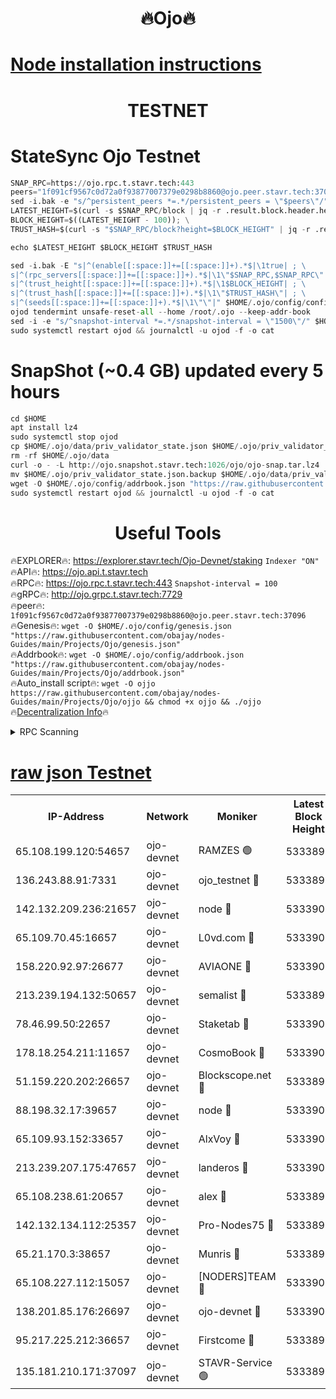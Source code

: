 <h1 align="center"> 🔥Ojo🔥</h1>

[Node installation instructions](https://github.com/obajay/nodes-Guides/tree/main/Projects/Ojo)
=

<h1 align="center"> TESTNET</h1>

# StateSync Ojo Testnet
```python
SNAP_RPC=https://ojo.rpc.t.stavr.tech:443
peers="1f091cf9567c0d72a0f93877007379e0298b8860@ojo.peer.stavr.tech:37096"
sed -i.bak -e "s/^persistent_peers *=.*/persistent_peers = \"$peers\"/" $HOME/.ojo/config/config.toml
LATEST_HEIGHT=$(curl -s $SNAP_RPC/block | jq -r .result.block.header.height); \
BLOCK_HEIGHT=$((LATEST_HEIGHT - 100)); \
TRUST_HASH=$(curl -s "$SNAP_RPC/block?height=$BLOCK_HEIGHT" | jq -r .result.block_id.hash)

echo $LATEST_HEIGHT $BLOCK_HEIGHT $TRUST_HASH

sed -i.bak -E "s|^(enable[[:space:]]+=[[:space:]]+).*$|\1true| ; \
s|^(rpc_servers[[:space:]]+=[[:space:]]+).*$|\1\"$SNAP_RPC,$SNAP_RPC\"| ; \
s|^(trust_height[[:space:]]+=[[:space:]]+).*$|\1$BLOCK_HEIGHT| ; \
s|^(trust_hash[[:space:]]+=[[:space:]]+).*$|\1\"$TRUST_HASH\"| ; \
s|^(seeds[[:space:]]+=[[:space:]]+).*$|\1\"\"|" $HOME/.ojo/config/config.toml
ojod tendermint unsafe-reset-all --home /root/.ojo --keep-addr-book
sed -i -e "s/^snapshot-interval *=.*/snapshot-interval = \"1500\"/" $HOME/.ojo/config/app.toml
sudo systemctl restart ojod && journalctl -u ojod -f -o cat
```
# SnapShot (~0.4 GB) updated every 5 hours
```python
cd $HOME
apt install lz4
sudo systemctl stop ojod
cp $HOME/.ojo/data/priv_validator_state.json $HOME/.ojo/priv_validator_state.json.backup
rm -rf $HOME/.ojo/data
curl -o - -L http://ojo.snapshot.stavr.tech:1026/ojo/ojo-snap.tar.lz4 | lz4 -c -d - | tar -x -C $HOME/.ojo --strip-components 2
mv $HOME/.ojo/priv_validator_state.json.backup $HOME/.ojo/data/priv_validator_state.json
wget -O $HOME/.ojo/config/addrbook.json "https://raw.githubusercontent.com/obajay/nodes-Guides/main/Projects/Ojo/addrbook.json"
sudo systemctl restart ojod && journalctl -u ojod -f -o cat
```
 <h1 align="center"> Useful Tools</h1>

🔥EXPLORER🔥:        https://explorer.stavr.tech/Ojo-Devnet/staking        `Indexer "ON"` \
🔥API🔥:                     https://ojo.api.t.stavr.tech \
🔥RPC🔥:                    https://ojo.rpc.t.stavr.tech:443              `Snapshot-interval = 100` \
🔥gRPC🔥:                  http://ojo.grpc.t.stavr.tech:7729 \
🔥peer🔥:                   `1f091cf9567c0d72a0f93877007379e0298b8860@ojo.peer.stavr.tech:37096` \
🔥Genesis🔥:    ```wget -O $HOME/.ojo/config/genesis.json "https://raw.githubusercontent.com/obajay/nodes-Guides/main/Projects/Ojo/genesis.json"``` \
🔥Addrbook🔥:    ```wget -O $HOME/.ojo/config/addrbook.json "https://raw.githubusercontent.com/obajay/nodes-Guides/main/Projects/Ojo/addrbook.json"``` \
🔥Auto_install script🔥: ```wget -O ojjo https://raw.githubusercontent.com/obajay/nodes-Guides/main/Projects/Ojo/ojjo && chmod +x ojjo && ./ojjo``` \
🔥[Decentralization Info](https://github.com/obajay/StateSync-snapshots/tree/main/Projects/Ojo/Decentralization)🔥



<details>
<summary>RPC Scanning</summary>

<h2 align="center"> We scan nodes in real time every 4 hours. And we provide the final result of RPC endpoints.
We cannot influence the operation of these nodes in any way. </h2>


```python
If Voting Power is higher than 0 --> then the Node is a validator of the network and may be subject to attack and be a potential threat to the chain.
```
```python
We marked such validators with a red symbol
```

</details>

[raw json Testnet](https://rpc-check.ojot.stavr.tech/ojot/rpc-ojot-result.json)
=


<table><tr><th>IP-Address</th><th>Network</th><th>Moniker</th><th>Latest Block Height</th><th>Earliest Block Height</th><th>Catching Up</th><th>Tx Index</th><th>Voting Power</th><th>Scan Time</th></tr><tr><td>65.108.199.120:54657</td><td>ojo-devnet</td><td>RAMZES 🟢</td><td>5333897</td><td>306156</td><td>False</td><td>on</td><td>0</td><td>2024-02-08T00:53:59.877724201UTC</td></tr><tr><td>136.243.88.91:7331</td><td>ojo-devnet</td><td>ojo_testnet 🔴</td><td>5333899</td><td>308845</td><td>False</td><td>on</td><td>1000</td><td>2024-02-08T00:54:06.258247410UTC</td></tr><tr><td>142.132.209.236:21657</td><td>ojo-devnet</td><td>node 🔴</td><td>5333901</td><td>350001</td><td>False</td><td>on</td><td>1999</td><td>2024-02-08T00:54:21.876740810UTC</td></tr><tr><td>65.109.70.45:16657</td><td>ojo-devnet</td><td>L0vd.com 🔴</td><td>5333903</td><td>695918</td><td>False</td><td>off</td><td>998</td><td>2024-02-08T00:54:29.881378263UTC</td></tr><tr><td>158.220.92.97:26677</td><td>ojo-devnet</td><td>AVIAONE 🔴</td><td>5333901</td><td>2754001</td><td>False</td><td>on</td><td>19926</td><td>2024-02-08T00:54:16.964924018UTC</td></tr><tr><td>213.239.194.132:50657</td><td>ojo-devnet</td><td>semalist 🔴</td><td>5333898</td><td>3223522</td><td>False</td><td>on</td><td>21037</td><td>2024-02-08T00:54:00.164414485UTC</td></tr><tr><td>78.46.99.50:22657</td><td>ojo-devnet</td><td>Staketab 🔴</td><td>5333903</td><td>4254801</td><td>False</td><td>on</td><td>1276</td><td>2024-02-08T00:54:30.154188435UTC</td></tr><tr><td>178.18.254.211:11657</td><td>ojo-devnet</td><td>CosmoBook 🔴</td><td>5333902</td><td>4392001</td><td>False</td><td>off</td><td>1047</td><td>2024-02-08T00:54:24.239130193UTC</td></tr><tr><td>51.159.220.202:26657</td><td>ojo-devnet</td><td>Blockscope.net 🔴</td><td>5333897</td><td>4425001</td><td>False</td><td>on</td><td>1852</td><td>2024-02-08T00:53:59.209646205UTC</td></tr><tr><td>88.198.32.17:39657</td><td>ojo-devnet</td><td>node 🔴</td><td>5333902</td><td>4710001</td><td>False</td><td>on</td><td>93651</td><td>2024-02-08T00:54:24.473561504UTC</td></tr><tr><td>65.109.93.152:33657</td><td>ojo-devnet</td><td>AlxVoy 🔴</td><td>5333901</td><td>4943001</td><td>False</td><td>on</td><td>4491415</td><td>2024-02-08T00:54:21.628090652UTC</td></tr><tr><td>213.239.207.175:47657</td><td>ojo-devnet</td><td>landeros 🔴</td><td>5333901</td><td>4967924</td><td>False</td><td>off</td><td>11083</td><td>2024-02-08T00:54:17.208699617UTC</td></tr><tr><td>65.108.238.61:20657</td><td>ojo-devnet</td><td>alex 🔴</td><td>5333897</td><td>5131001</td><td>False</td><td>on</td><td>11359</td><td>2024-02-08T00:53:59.545422094UTC</td></tr><tr><td>142.132.134.112:25357</td><td>ojo-devnet</td><td>Pro-Nodes75 🔴</td><td>5333898</td><td>5233898</td><td>False</td><td>on</td><td>24651</td><td>2024-02-08T00:54:03.160942303UTC</td></tr><tr><td>65.21.170.3:38657</td><td>ojo-devnet</td><td>Munris 🔴</td><td>5333899</td><td>5233899</td><td>False</td><td>off</td><td>20123</td><td>2024-02-08T00:54:05.646233813UTC</td></tr><tr><td>65.108.227.112:15057</td><td>ojo-devnet</td><td>[NODERS]TEAM 🔴</td><td>5333903</td><td>5233903</td><td>False</td><td>off</td><td>9999</td><td>2024-02-08T00:54:29.253872587UTC</td></tr><tr><td>138.201.85.176:26697</td><td>ojo-devnet</td><td>ojo-devnet 🔴</td><td>5333903</td><td>5233903</td><td>False</td><td>on</td><td>1000024000</td><td>2024-02-08T00:54:29.514224825UTC</td></tr><tr><td>95.217.225.212:36657</td><td>ojo-devnet</td><td>Firstcome 🔴</td><td>5333899</td><td>5251946</td><td>False</td><td>on</td><td>13566</td><td>2024-02-08T00:54:06.001921042UTC</td></tr><tr><td>135.181.210.171:37097</td><td>ojo-devnet</td><td>STAVR-Service 🟢</td><td>5333898</td><td>5330701</td><td>False</td><td>on</td><td>0</td><td>2024-02-08T00:54:00.891049642UTC</td></tr></table>
